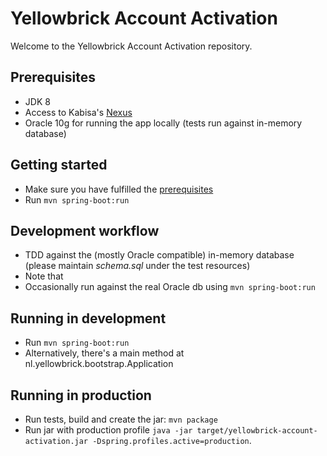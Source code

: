 # Yellowbrick Account Activation

Welcome to the Yellowbrick Account Activation repository.

## Prerequisites

* JDK 8
* Access to Kabisa's [Nexus](http://nexus.kabisa.nl/index.html#welcome)
* Oracle 10g for running the app locally (tests run against in-memory database)

## Getting started

* Make sure you have fulfilled the [prerequisites](#prerequisites)
* Run `mvn spring-boot:run` 

## Development workflow

* TDD against the (mostly Oracle compatible) in-memory database (please maintain _schema.sql_ under the test resources)
* Note that 
* Occasionally run against the real Oracle db using `mvn spring-boot:run`

## Running in development

* Run `mvn spring-boot:run` 
* Alternatively, there's a main method at nl.yellowbrick.bootstrap.Application

## Running in production

* Run tests, build and create the jar: `mvn package`
* Run jar with production profile `java -jar target/yellowbrick-account-activation.jar -Dspring.profiles.active=production`.


